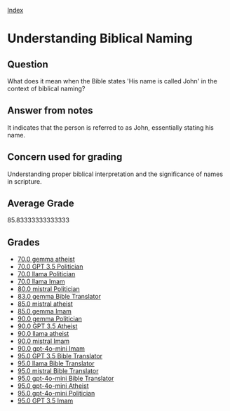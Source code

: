 
[Index](../../index.md)
# Understanding Biblical Naming
## Question
What does it mean when the Bible states 'His name is called John' in the context of biblical naming?

## Answer from notes
It indicates that the person is referred to as John, essentially stating his name.

## Concern used for grading
Understanding proper biblical interpretation and the significance of names in scripture.

## Average Grade
85.83333333333333

## Grades
 * [70.0 gemma atheist](../answers/gemma_atheist/Understanding_Biblical_Naming.md)
 * [70.0 GPT 3.5 Politician](../answers/GPT_3.5_Politician/Understanding_Biblical_Naming.md)
 * [70.0 llama Politician](../answers/llama_Politician/Understanding_Biblical_Naming.md)
 * [70.0 llama Imam](../answers/llama_Imam/Understanding_Biblical_Naming.md)
 * [80.0 mistral Politician](../answers/mistral_Politician/Understanding_Biblical_Naming.md)
 * [83.0 gemma Bible Translator](../answers/gemma_Bible_Translator/Understanding_Biblical_Naming.md)
 * [85.0 mistral atheist](../answers/mistral_atheist/Understanding_Biblical_Naming.md)
 * [85.0 gemma Imam](../answers/gemma_Imam/Understanding_Biblical_Naming.md)
 * [90.0 gemma Politician](../answers/gemma_Politician/Understanding_Biblical_Naming.md)
 * [90.0 GPT 3.5 Atheist](../answers/GPT_3.5_Atheist/Understanding_Biblical_Naming.md)
 * [90.0 llama atheist](../answers/llama_atheist/Understanding_Biblical_Naming.md)
 * [90.0 mistral Imam](../answers/mistral_Imam/Understanding_Biblical_Naming.md)
 * [90.0 gpt-4o-mini Imam](../answers/gpt-4o-mini_Imam/Understanding_Biblical_Naming.md)
 * [95.0 GPT 3.5 Bible Translator](../answers/GPT_3.5_Bible_Translator/Understanding_Biblical_Naming.md)
 * [95.0 llama Bible Translator](../answers/llama_Bible_Translator/Understanding_Biblical_Naming.md)
 * [95.0 mistral Bible Translator](../answers/mistral_Bible_Translator/Understanding_Biblical_Naming.md)
 * [95.0 gpt-4o-mini Bible Translator](../answers/gpt-4o-mini_Bible_Translator/Understanding_Biblical_Naming.md)
 * [95.0 gpt-4o-mini Atheist](../answers/gpt-4o-mini_Atheist/Understanding_Biblical_Naming.md)
 * [95.0 gpt-4o-mini Politician](../answers/gpt-4o-mini_Politician/Understanding_Biblical_Naming.md)
 * [95.0 GPT 3.5 Imam](../answers/GPT_3.5_Imam/Understanding_Biblical_Naming.md)
